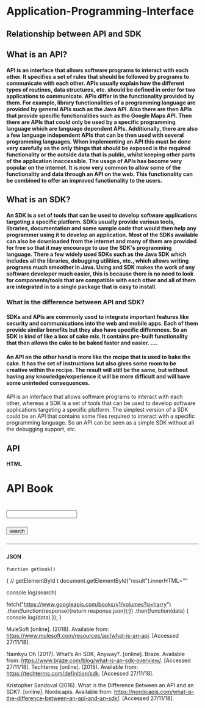 # Application-Programming-Interface

## Relationship between API and SDK

## What is an API?

#### API is an interface that allows software programs to interact with each other. It specifies a set of rules that should be followed by programs to communicate with each other. APIs usually explain how the different types of routines, data structures, etc. should be defined in order for two applications to communicate. APIs differ in the functionality provided by them. For example, library functionalities of a programming language are provided by general APIs such as the Java API. Also there are then APIs that provide specific functionalities such as the Google Maps API. Then there are APIs that could only be used by a specific programming language which are language dependent APIs. Additionally, there are also a few language independent APIs that can be then used with several programming languages. When implementing an API this must be done very carefully as the only things that should be exposed is the required functionality or the outside data that is public, whilst keeping other parts of the application inaccessible. The usage of APIs has become very popular on the internet. It is now very common to allow some of the functionality and data through an API on the web. This functionality can be combined to offer an improved functionality to the users.

## What is an SDK?

#### An SDK is a set of tools that can be used to develop software applications targeting a specific platform. SDKs usually provide various tools, libraries, documentation and some sample code that would then help any programmer using it to develop an application. Most of the SDKs available can also be downloaded from the internet and many of them are provided for free so that it may encourage to use the SDK's programming language. There a few widely used SDKs such as the Java SDK which includes all the libraries, debugging utilities, etc., which allows writing programs much smoother in Java. Using and SDK makes the work of any software developer much easier, this is because there is no need to look for components/tools that are compatible with each other and all of them are integrated in to a single package that is easy to install.


### What is the difference between API and SDK?

#### SDKs and APIs are commonly used to integrate important features like security and communications into the web and mobile apps. Each of them provide similar benefits but they also have specific differences. So an SDK is kind of like a box of cake mix. It contains pre-built functionality that then allows the cake to be baked faster and easier. ....

#### An APl on the other hand is more like the recipe that is used to bake the cake. It has the set of instructions but also gives some room to be creative within the recipe. The result will still be the same, but without having any knowledge/experience it will be more difficult and will have some uninteded consequences.

####

API is an interface that allows software programs to interact with each other, whereas a SDK is a set of tools that can be used to develop software applications targeting a specific platform. The simplest version of a SDK could be an API that contains some files required to interact with a specific programming language. So an API can be seen as a simple SDK without all the debugging support, etc.



## API
#### HTML
##### <!DOCTYPE html>
##### <html>
#####  <head>
#####    <title>Book App</title>
#####  </head>
#####  <body>
#####    <h1> API Book<h1>
#####   <input id="search" type="text" autocomplete=off>
#####    <button id="button" type="button" onclick="getbook()">search</button>
#####  <hr>
#####    <div id="result"></div>
#####    <script src="script.js"></script>
#####  </body>
##### </html>
    
#### JSON
    function getbook()
{
// getElementById t
document.getElementById("result").innerHTML=""

console.log(search)

fetch("https://www.googleapis.com/books/v1/volumes?q=harry")
.then(function(response){return response.json();})
.then(function(data)
{
  console.log(data)
});
}



MuleSoft [online]. (2018). Available from: <https://www.mulesoft.com/resources/api/what-is-an-api>. [Accessed 27/11/18].

Namkyu Oh (2017). What’s An SDK, Anyway?. [online]. Braze. Available from: <https://www.braze.com/blog/what-is-an-sdk-overview/>. [Accessed 27/11/18].
Techterms [online]. (2018). Available from: <https://techterms.com/definition/sdk>. [Accessed 27/11/18].

Kristopher Sandoval (2016). What is the Difference Between an API and an SDK?. [online]. Nordicapis. Available from: <https://nordicapis.com/what-is-the-difference-between-an-api-and-an-sdk/>. [Accessed 27/11/18].
